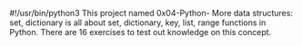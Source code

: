 #!/usr/bin/python3
This project named 0x04-Python- More data structures: set, dictionary is all about set, dictionary, key, list, range functions in Python. There are 16 exercises to test out knowledge on this concept.
